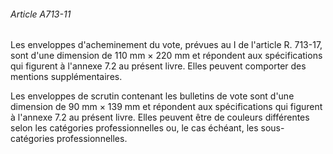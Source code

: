 ###### Article A713-11

Les enveloppes d'acheminement du vote, prévues au I de l'article R. 713-17, sont d'une dimension de 110 mm × 220 mm et répondent aux spécifications qui figurent à l'annexe 7.2 au présent livre. Elles peuvent comporter des mentions supplémentaires.

Les enveloppes de scrutin contenant les bulletins de vote sont d'une dimension de 90 mm × 139 mm et répondent aux spécifications qui figurent à l'annexe 7.2 au présent livre. Elles peuvent être de couleurs différentes selon les catégories professionnelles ou, le cas échéant, les sous-catégories professionnelles.


